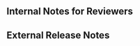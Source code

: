 ## Internal Notes for Reviewers

<!--
PR instructions for release notes:

1. Pick at least one label:

- `internal` (no release notes required, skip Step 2.)
- `highlight`
- `enhancement`
- `bug`
- `deprecation`
- `documentation`

2. In the next section, describe the changes so that an external user can understand them. Keep it simple and link to the docs with [Learn more ...](<relative-link>), if available. 
-->

## External Release Notes

<!--- REPLACE THIS COMMENT WITH YOUR DESCRIPTION --->